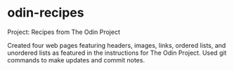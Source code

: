 # odin-recipes
Project: Recipes from The Odin Project

Created four web pages featuring headers, images, links, ordered lists, and unordered lists as featured in the instructions for The Odin Project. Used git commands to make updates and commit notes.
